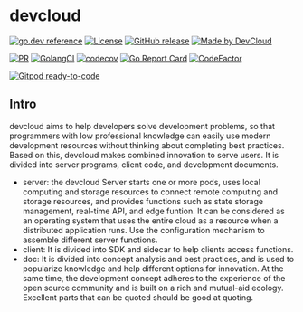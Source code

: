 # devcloud

[![go.dev reference](https://img.shields.io/badge/go.dev-reference-007d9c?logo=go&logoColor=white)](https://pkg.go.dev/github.com/silverswords/devcloud)
[![License](https://img.shields.io/badge/license-Apache--2.0%20%2F%20MIT-%2397ca00.svg)](https://github.com/silverswords/devcloud/blob/main/COPYRIGHT)
[![GitHub release](https://img.shields.io/github/release/silverswords/devcloud.svg)](https://github.com/silverswords/devcloud/releases)
[![Made by DevCloud](https://img.shields.io/badge/made%20by-devcloud-blue.svg?style=flat)](https://yuque.com/abser)

[![PR](https://github.com/silverswords/devcloud/workflows/PR/badge.svg)](https://github.com/silverswords/devcloud/actions?query=workflow%3APR)
[![GolangCI](https://golangci.com/badges/github.com/silverswords/devcloud.svg)](https://golangci.com/r/github.com/silverswords/devcloud)
[![codecov](https://codecov.io/gh/silverswords/devcloud/branch/main/graph/badge.svg)](https://codecov.io/gh/silverswords/devcloud)
[![Go Report Card](https://goreportcard.com/badge/github.com/silverswords/devcloud)](https://goreportcard.com/report/github.com/silverswords/devcloud)
[![CodeFactor](https://www.codefactor.io/repository/github/silverswords/devcloud/badge)](https://www.codefactor.io/repository/github/silverswords/devcloud)

[![Gitpod ready-to-code](https://img.shields.io/badge/Gitpod-ready--to--code-blue?logo=gitpod)](https://gitpod.io/#https://github.com/silverswords/devcloud)

## Intro
devcloud aims to help developers solve development problems, so that programmers with low professional knowledge can easily use modern development resources without thinking about completing best practices. Based on this, devcloud makes combined innovation to serve users. It is divided into server programs, client code, and development documents. 
- server: the devcloud Server starts one or more pods, uses local computing and storage resources to connect remote computing and storage resources, and provides functions such as state storage management, real-time API, and edge funtion. It can be considered as an operating system that uses the entire cloud as a resource when a distributed application runs. Use the configuration mechanism to assemble different server functions. 
- client: It is divided into SDK and sidecar to help clients access functions. 
- doc: It is divided into concept analysis and best practices, and is used to popularize knowledge and help different options for innovation. 
At the same time, the development concept adheres to the experience of the open source community and is built on a rich and mutual-aid ecology. Excellent parts that can be quoted should be good at quoting. 
